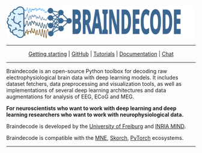 <p align="center">
<img src="https://raw.githubusercontent.com/braindecode/braindecode/master/docs/_static/braindecode_small.svg" alt="Braindecode logo" />
</p>


----
<p align="center">
   <a href="https://braindecode.org/stable/starting.html">Getting starting</a>
  | <a href="https://github.com/braindecode/braindecode">GitHub</a>
  | <a href="https://braindecode.org/stable/auto_examples/index.html">Tutorials</a>
  | <a href="https://braindecode.org/stable/">Documentation</a>
  | <a href="https://gitter.im/braindecodechat/community">Chat</a>
</p>

---

Braindecode is an open-source Python toolbox for decoding raw
electrophysiological brain data with deep learning models. It includes
dataset fetchers, data preprocessing and visualization tools, as well as
implementations of several deep learning architectures and data
augmentations for analysis of EEG, ECoG and MEG.

**For neuroscientists who want to work with deep learning and deep
learning researchers who want to work with neurophysiological data.**

Braindecode is developed by the [University of Freiburg](https://www.ieeg.uni-freiburg.de/) and [INRIA MIND](https://team.inria.fr/mind/).

Braindecode is compatible with the [MNE](mne.tools/), [Skorch](skorch.readthedocs.io/), [PyTorch](https://pytorch.org/) ecosystems.

---
